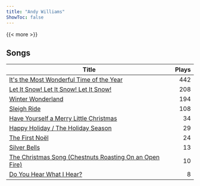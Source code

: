 ```yaml
---
title: "Andy Williams"
ShowToc: false
---
```


{{< more >}}

## Songs
Title | Plays 
----- | -----: 
[It's the Most Wonderful Time of the Year](/songs/its-the-most-wonderful-time-of-the-year) | 442
[Let It Snow! Let It Snow! Let It Snow!](/songs/let-it-snow-let-it-snow-let-it-snow) | 208
[Winter Wonderland](/songs/winter-wonderland) | 194
[Sleigh Ride](/songs/sleigh-ride) | 108
[Have Yourself a Merry Little Christmas](/songs/have-yourself-a-merry-little-christmas) | 34
[Happy Holiday / The Holiday Season](/songs/happy-holiday-the-holiday-season) | 29
[The First Noël](/songs/the-first-noel) | 24
[Silver Bells](/songs/silver-bells) | 13
[The Christmas Song (Chestnuts Roasting On an Open Fire)](/songs/the-christmas-song-chestnuts-roasting-on-an-open-fire) | 10
[Do You Hear What I Hear?](/songs/do-you-hear-what-i-hear) | 8

